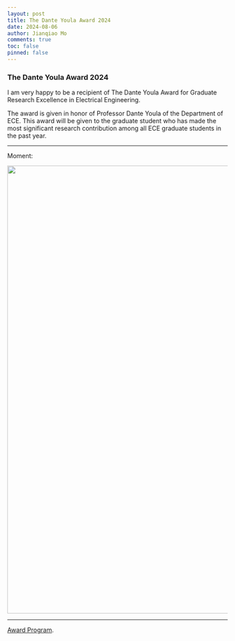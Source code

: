 ```yaml
---
layout: post
title: The Dante Youla Award 2024
date: 2024-08-06
author: Jianqiao Mo
comments: true
toc: false
pinned: false
---
```

### The Dante Youla Award 2024

I am very happy to be a recipient of The Dante Youla Award for Graduate Research Excellence in Electrical Engineering. 

The award is given in honor of Professor Dante Youla of the Department of ECE. This award will be given to the graduate 
student who has made the most significant research contribution among all ECE graduate students in the past year.


***

Moment:

<img src="https://1drv.ms/i/s!ArP-P73K7ZWHgnjammOR_IV1QktK?embed=1&width=1024" width="1024" height="auto" />

***

[Award Program](https://1drv.ms/b/s!ArP-P73K7ZWHgnfwlys1CexW1v2e?embed=1&em=2).
